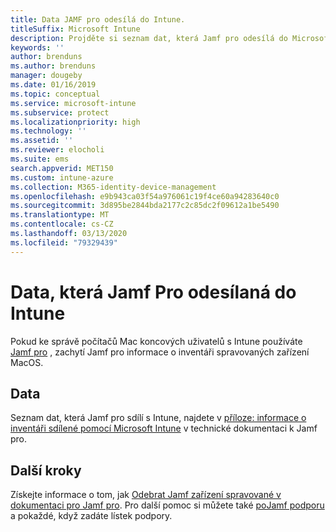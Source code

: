 ```yaml
---
title: Data JAMF pro odesílá do Intune.
titleSuffix: Microsoft Intune
description: Projděte si seznam dat, která Jamf pro odesílá do Microsoft Intune při integraci Jamf pro pro správu počítačů Mac s Intune.
keywords: ''
author: brenduns
ms.author: brenduns
manager: dougeby
ms.date: 01/16/2019
ms.topic: conceptual
ms.service: microsoft-intune
ms.subservice: protect
ms.localizationpriority: high
ms.technology: ''
ms.assetid: ''
ms.reviewer: elocholi
ms.suite: ems
search.appverid: MET150
ms.custom: intune-azure
ms.collection: M365-identity-device-management
ms.openlocfilehash: e9b943ca03f54a976061c19f4ce60a94283640c0
ms.sourcegitcommit: 3d895be2844bda2177c2c85dc2f09612a1be5490
ms.translationtype: MT
ms.contentlocale: cs-CZ
ms.lasthandoff: 03/13/2020
ms.locfileid: "79329439"
---
```

# <a name="data-jamf-pro-sends-to-intune"></a>Data, která Jamf Pro odesílaná do Intune

Pokud ke správě počítačů Mac koncových uživatelů s Intune používáte [Jamf pro](https://www.jamf.com) , zachytí Jamf pro informace o inventáři spravovaných zařízení MacOS. 

## <a name="data"></a>Data  
Seznam dat, která Jamf pro sdílí s Intune, najdete v [příloze: informace o inventáři sdílené pomocí Microsoft Intune](https://docs.jamf.com/technical-papers/jamf-pro/microsoft-intune/10.9.0/Appendix__Inventory_Information_Shared_with_Microsoft_Intune.html) v technické dokumentaci k Jamf pro. 

<!--  
Jamf Pro reports the following information to Intune:  

* Device Azure AD ID
* JAMF Inventory State (inventory state of a computer checked in with Jamf Pro within the last 24 hours)
* OS Version
* User Azure AD ID
* Encrypted (FileVault 2)
* Gatekeeper Status
* Password: minimum number of character sets
* Password expiration (days)
* Password Type - simple, alphanumeric, or unknown
* Prevent Auto Login
* Required Passcode Length
* Password: number of previous passwords to prevent reuse
* System Integrity Protection
* Last Check-In Time
* Architecture Type
* Available RAM Slots
* Battery Capacity
* Boot ROM
* Bus Speed
* Cache Size
* Device Name
* Domain Join
* Jamf ID
* MAC address
* Make
* Model
* Model Identifier
* NIC Speed
* Number of Cores
* Number of Processors
* OS
* Platform
* Processor Speed
* Processor Type
* Secondary MAC Address
* Serial Number
* SMC Version
* Total RAM
* UDID
* User Email
--> 

<!-- 
You can remove a Jamf-managed device from the Intune console by selecting **Delete** in the **All devices** view. Bulk device deletion can be enabled by selecting multiple devices and clicking **Delete**.
-->

## <a name="next-steps"></a>Další kroky
Získejte informace o tom, jak [Odebrat Jamf zařízení spravované v dokumentaci pro Jamf pro](https://www.jamf.com/jamf-nation/articles/80/unmanaging-computers-while-preserving-their-inventory-information). Pro další pomoc si můžete také [poJamf podporu](https://www.jamf.com/support/) a pokaždé, když zadáte lístek podpory. 

